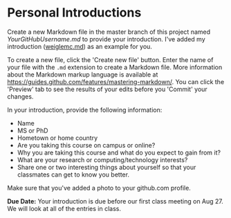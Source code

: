 # Personal Introductions

Create a new Markdown file in the master branch of this project named *YourGitHubUsername.md* to provide your introduction.  I've added my introduction ([weiglemc.md](weiglemc.md)) as an example for you.

To create a new file, click the 'Create new file' button.  Enter the name of your file with the `.md` extension to create a Markdown file.  More information about the Markdown markup language is available at https://guides.github.com/features/mastering-markdown/.  You can click the 'Preview' tab to see the results of your edits before you 'Commit' your changes.

In your introduction, provide the following information:
* Name
* MS or PhD
* Hometown or home country
* Are you taking this course on campus or online?
* Why you are taking this course and what do you expect to gain from it?
* What are your research or computing/technology interests?
* Share one or two interesting things about yourself so that your classmates can get to know you better.

Make sure that you've added a photo to your github.com profile.



**Due Date:** Your introduction is due before our first class meeting on Aug 27.  We will look at all of the entries in class.

